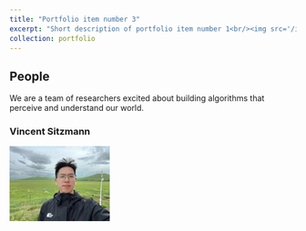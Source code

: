 ```yaml
---
title: "Portfolio item number 3"
excerpt: "Short description of portfolio item number 1<br/><img src='/images/500x300.png'>"
collection: portfolio
---
```


## People

We are a team of researchers excited about building algorithms that perceive and understand our world.

### Vincent Sitzmann
![Vincent Sitzmann](/images/刘嘉航.jpg)
